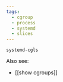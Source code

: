 ```yaml
---
tags:
  - cgroup
  - process
  - systemd
  - slices
---
```


`systemd-cgls`

Also see:

- [[show cgroups]]
